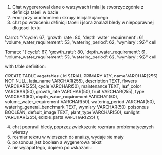 1. Chat wygenerowal dane o warzywach i mial je stworzyc zgdnie z definicja tabeli w bazie
2. error przy uruchomieniu skrupy inicjalizujacego
3. chat po wrzuceniu definicji tabeli i jsona znalazl bledy w niepoprawnej dlugosci textu

Carrot: "{'cycle': 67, 'growth_rate': 80, 'depth_water_requirement': 61, 'volume_water_requirement': 53, 'watering_period': 62, 'wymiary': 92}" cell

Tomato: "{'cycle': 67, 'growth_rate': 80, 'depth_water_requirement': 61, 'volume_water_requirement': 53, 'watering_period': 62, 'wymiary': 92}" cell

with table definition:

CREATE TABLE vegetables (
    id SERIAL PRIMARY KEY,
    name VARCHAR(255) NOT NULL,
    latin_name VARCHAR(255),
    description TEXT,
    flowers VARCHAR(255),
    cycle VARCHAR(50),
    maintenance TEXT,
    leaf_color VARCHAR(50),
    growth_rate VARCHAR(50),
    fruit VARCHAR(255),
    type VARCHAR(50),
    depth_water_requirement VARCHAR(50),
    volume_water_requirement VARCHAR(50),
    watering_period VARCHAR(50),
    watering_general_benchmark TEXT,
    wymiary VARCHAR(50),
    poisonous BOOLEAN,
    default_image TEXT,
    plant_type VARCHAR(50),
    sunlight VARCHAR(255),
    edible_parts VARCHAR(255)
);

4. chat poprawil bledy, poprzez zwiekszenie rozmiaru problematycznych wierszy
5. rozmiar tekstu w wierszach do analizy, wydaje sie maly
6. poisonous jest boolean a wygenerowal tekst
7. nie wylapal tego, dopiero po wskazaniu